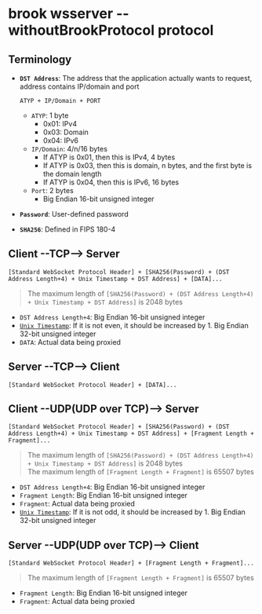 # brook wsserver --withoutBrookProtocol protocol

<!--THEME:github-->
<!--G-R3M673HK5V-->

## Terminology

-   **`DST Address`**: The address that the application actually wants to request, address contains IP/domain and port

    ```
    ATYP + IP/Domain + PORT
    ```

    -   `ATYP`: 1 byte
        -   0x01: IPv4
        -   0x03: Domain
        -   0x04: IPv6
    -   `IP/Domain`: 4/n/16 bytes
        -   If ATYP is 0x01, then this is IPv4, 4 bytes
        -   If ATYP is 0x03, then this is domain, n bytes, and the first byte is the domain length
        -   If ATYP is 0x04, then this is IPv6, 16 bytes
    -   `Port`: 2 bytes
        -   Big Endian 16-bit unsigned integer

-   **`Password`**: User-defined password
-   **`SHA256`**: Defined in FIPS 180-4

## Client --TCP--> Server

```
[Standard WebSocket Protocol Header] + [SHA256(Password) + (DST Address Length+4) + Unix Timestamp + DST Address] + [DATA]...
```

> The maximum length of `[SHA256(Password) + (DST Address Length+4) + Unix Timestamp + DST Address]` is 2048 bytes

-   `DST Address Length+4`: Big Endian 16-bit unsigned integer
-   [`Unix Timestamp`](https://en.wikipedia.org/wiki/Unix_time): If it is not even, it should be increased by 1. Big Endian 32-bit unsigned integer
-   `DATA`: Actual data being proxied

## Server --TCP--> Client

```
[Standard WebSocket Protocol Header] + [DATA]...
```

## Client --UDP(UDP over TCP)--> Server

```
[Standard WebSocket Protocol Header] + [SHA256(Password) + (DST Address Length+4) + Unix Timestamp + DST Address] + [Fragment Length + Fragment]...
```

> The maximum length of `[SHA256(Password) + (DST Address Length+4) + Unix Timestamp + DST Address]` is 2048 bytes<br/>
> The maximum length of `[Fragment Length + Fragment]` is 65507 bytes<br/>

-   `DST Address Length+4`: Big Endian 16-bit unsigned integer
-   `Fragment Length`: Big Endian 16-bit unsigned integer
-   `Fragment`: Actual data being proxied
-   [`Unix Timestamp`](https://en.wikipedia.org/wiki/Unix_time): If it is not odd, it should be increased by 1. Big Endian 32-bit unsigned integer

## Server --UDP(UDP over TCP)--> Client

```
[Standard WebSocket Protocol Header] + [Fragment Length + Fragment]...
```

> The maximum length of `[Fragment Length + Fragment]` is 65507 bytes<br/>

-   `Fragment Length`: Big Endian 16-bit unsigned integer
-   `Fragment`: Actual data being proxied
